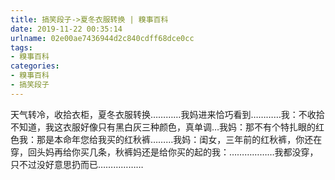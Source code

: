 ```yaml
---
title: 搞笑段子->夏冬衣服转换 | 糗事百科
date: 2019-11-22 00:35:14
urlname: 02e00ae7436944d2c840cdff68dce0cc
tags: 
- 糗事百科
categories:
- 糗事百科
- 搞笑段子
---
```

天气转冷，收拾衣柜，夏冬衣服转换…………我妈进来恰巧看到…………我：不收拾不知道，我这衣服好像只有黑白灰三种颜色，真单调…我妈：那不有个特扎眼的红色我：那是本命年您给我买的红秋裤………我妈：闺女，三年前的红秋裤，你还在穿，回头妈再给你买几条，秋裤妈还是给你买的起的我：………………我都没穿，只不过没好意思扔而已………………


